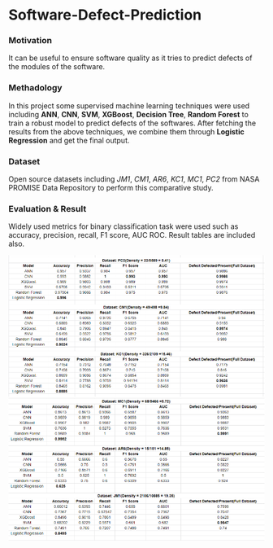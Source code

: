 # Software-Defect-Prediction
### Motivation
It can be useful to ensure software quality as it tries to predict defects of the modules of the software.

### Methadology

In this project some supervised machine learning techniques were used including **ANN**, **CNN**, **SVM**, **XGBoost**, **Decision Tree**, **Random Forest** to train a robust model to predict defects of the softwares. After fetching the results from the above techniques, we combine them through **Logistic Regression** and get the final output.

### Dataset

Open source datasets including *JM1*, *CM1*, *AR6*, *KC1*, *MC1*, *PC2* from NASA PROMISE Data Repository to perform this comparative study.

### Evaluation & Result

Widely used metrics for binary classification task were used such as accuracy, precision, recall, F1 score, AUC ROC. Result tables are included also.

![Table](https://github.com/ratulMahjabin/Software-Defect-Prediction/blob/main/image/table1.PNG)
![Table](https://github.com/ratulMahjabin/Software-Defect-Prediction/blob/main/image/table2.PNG)

